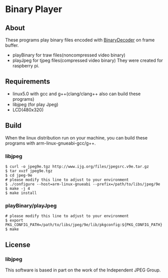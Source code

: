 # Binary Player

## About
These programs play binary files encoded with
[BinaryDecoder](https://github.com/MTsuyama-git/video_encoder) on
frame buffer.
- playBinary for traw files(noncompressed video binary)
- playJpeg   for tjpeg files(compressed video binary)
They were created for raspberry pi.

## Requirements
- linux5.0 with gcc and g++(clang/clang++ also can build these programs)
- libjpeg (for play Jpeg)
- LCD(480x320)

## Build
When the linux distribution run on your machine, you can build these
programs with arm-linux-gnueabi-gcc/g++.

### libjpeg
```
$ curl -o jpeg9e.tgz http://www.ijg.org/files/jpegsrc.v9e.tar.gz
$ tar xvzf jpeg9e.tgz
$ cd jpeg-9e
# please modify this line to adjust to your environment
$ ./configure --host=arm-linux-gnueabi --prefix=/path/to/libs/jpeg/9e
$ make -j 4
$ make install
```

### playBinary/playJpeg
```
# please modify this line to adjust to your environment
$ export PKG_CONFIG_PATH=/path/to/libs/jpeg/9e/lib/pkgconfig:${PKG_CONFIG_PATH}
$ make
```

## License
### libjpeg
This software is based in part on the work of the Independent JPEG Group.

